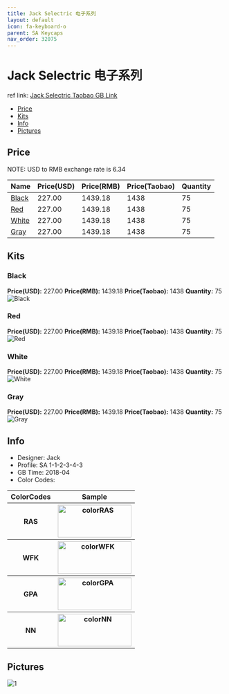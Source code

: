```yaml
---
title: Jack Selectric 电子系列
layout: default
icon: fa-keyboard-o
parent: SA Keycaps
nav_order: 32075
---
```


# Jack Selectric 电子系列

ref link: [Jack Selectric Taobao GB Link](https://item.taobao.com/item.htm?spm=a1z10.5-c.w4002-18481806781.36.9a826b7848OvxH&id=567292341234)

* [Price](#price)
* [Kits](#kits)
* [Info](#info)
* [Pictures](#pictures)


## Price  
NOTE: USD to RMB exchange rate is 6.34

| Name          | Price(USD)    |  Price(RMB) |  Price(Taobao) | Quantity |
| ------------- | ------------- |  ---------- |  --------- | -------- |
|[Black](#black)|227.00|1439.18|1438|75|
|[Red](#red)|227.00|1439.18|1438|75|
|[White](#white)|227.00|1439.18|1438|75|
|[Gray](#gray)|227.00|1439.18|1438|75|


## Kits
### Black
**Price(USD):** 227.00    **Price(RMB):** 1439.18    **Price(Taobao):** 1438    **Quantity:** 75
<img src="{{ 'assets/images/sa-keycaps/jackselectric/kits_pics/black.jpg' | relative_url }}" alt="Black" class="image featured">

### Red
**Price(USD):** 227.00    **Price(RMB):** 1439.18    **Price(Taobao):** 1438    **Quantity:** 75
<img src="{{ 'assets/images/sa-keycaps/jackselectric/kits_pics/red.jpg' | relative_url }}" alt="Red" class="image featured">

### White
**Price(USD):** 227.00    **Price(RMB):** 1439.18    **Price(Taobao):** 1438    **Quantity:** 75
<img src="{{ 'assets/images/sa-keycaps/jackselectric/kits_pics/white.jpg' | relative_url }}" alt="White" class="image featured">

### Gray
**Price(USD):** 227.00    **Price(RMB):** 1439.18    **Price(Taobao):** 1438    **Quantity:** 75
<img src="{{ 'assets/images/sa-keycaps/jackselectric/kits_pics/gray.jpg' | relative_url }}" alt="Gray" class="image featured">


## Info
* Designer: Jack
* Profile: SA 1-1-2-3-4-3
* GB Time: 2018-04
* Color Codes:  
<table style="width:100%">
  <tr>
    <th>ColorCodes</th>
    <th>Sample</th>
  </tr>
  <tr>
    <th>RAS</th>
    <th><img src="{{ 'assets/images/sa-keycaps/SP_ColorCodes/abs/SP_Abs_ColorCodes_RAS.png' | relative_url }}" alt="colorRAS" height="75" width="170"></th>
  </tr>
  <tr>
    <th>WFK</th>
    <th><img src="{{ 'assets/images/sa-keycaps/SP_ColorCodes/abs/SP_Abs_ColorCodes_WFK.png' | relative_url }}" alt="colorWFK" height="75" width="170"></th>
  </tr>
  <tr>
    <th>GPA</th>
    <th><img src="{{ 'assets/images/sa-keycaps/SP_ColorCodes/abs/SP_Abs_ColorCodes_GPA.png' | relative_url }}" alt="colorGPA" height="75" width="170"></th>
  </tr>
  <tr>
    <th>NN</th>
    <th><img src="{{ 'assets/images/sa-keycaps/SP_ColorCodes/abs/SP_Abs_ColorCodes_NN.png' | relative_url }}" alt="colorNN" height="75" width="170"></th>
  </tr>
</table>


## Pictures
<img src="{{ 'assets/images/sa-keycaps/jackselectric/rendering_pics/1.jpg' | relative_url }}" alt="1" class="image featured">
